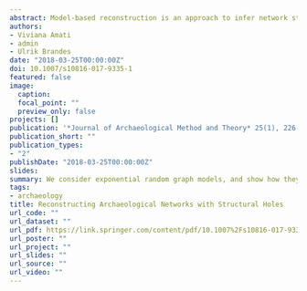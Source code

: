 ```yaml
---
abstract: Model-based reconstruction is an approach to infer network structures where they cannot be observed. For archaeological networks, several models based on assumptions concerning distance among sites, site size, or costs and benefits have been proposed to infer missing ties. Since these assumptions are formulated at a dyadic level, they do not provide means to express dependencies among ties and therefore include less plausible network scenarios. In this paper we investigate the use of network models that explicitly incorporate tie dependence. In particular, we consider exponential random graph models, and show how they can be applied to reconstruct networks coherent with Burt's arguments on closure and structural holes (Burt 2001). The approach is illustrated on data from the Middle Bronze Age in the Aegean.
authors:
- Viviana Amati
- admin
- Ulrik Brandes
date: "2018-03-25T00:00:00Z"
doi: 10.1007/s10816-017-9335-1 
featured: false
image:
  caption: 
  focal_point: ""
  preview_only: false
projects: []
publication: '*Journal of Archaeological Method and Theory* 25(1), 226-253'
publication_short: ""
publication_types:
- "2"
publishDate: "2018-03-25T00:00:00Z"
slides: 
summary: We consider exponential random graph models, and show how they can be applied to reconstruct networks coherent with Burt's arguments on closure and structural holes (Burt 2001).
tags:
- archaeology
title: Reconstructing Archaeological Networks with Structural Holes
url_code: ""
url_dataset: ""
url_pdf: https://link.springer.com/content/pdf/10.1007%2Fs10816-017-9335-1.pdf
url_poster: ""
url_project: ""
url_slides: ""
url_source: ""
url_video: ""
---
```



